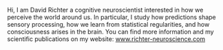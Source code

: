 Hi, I am David Richter a cognitive neuroscientist interested in how we perceive the world around us. 
In particular, I study how predictions shape sensory processing, how we learn from statistical regularities, and how consciousness arises in the brain.
You can find more information and my scientific publications on my website: www.richter-neuroscience.com 
